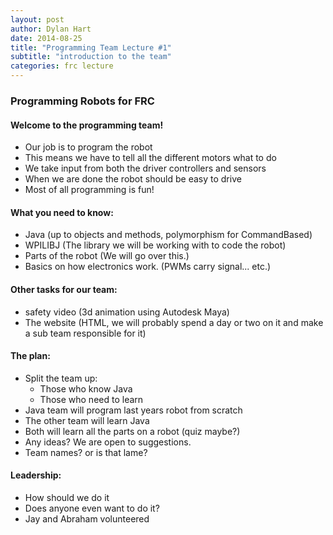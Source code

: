 ```yaml
---
layout: post
author: Dylan Hart
date: 2014-08-25
title: "Programming Team Lecture #1"
subtitle: "introduction to the team"
categories: frc lecture
---
```


### Programming Robots for FRC

#### Welcome to the programming team!

 * Our job is to program the robot
 * This means we have to tell all the different motors what to do
 * We take input from both the driver controllers and sensors
 * When we are done the robot should be easy to drive
 * Most of all programming is fun!

#### What you need to know:

 * Java (up to objects and methods, polymorphism for CommandBased)
 * WPILIBJ (The library we will be working with to code the robot)
 * Parts of the robot (We will go over this.)
 * Basics on how electronics work. (PWMs carry signal... etc.)

#### Other tasks for our team:

 * safety video (3d animation using Autodesk Maya)
 * The website (HTML, we will probably spend a day or two on it
   and make a sub team responsible for it)

#### The plan:

 * Split the team up:
   - Those who know Java
   - Those who need to learn
 * Java team will program last years robot from scratch
 * The other team will learn Java
 * Both will learn all the parts on a robot (quiz maybe?)
 * Any ideas? We are open to suggestions.
 * Team names? or is that lame?

#### Leadership:

 * How should we do it
 * Does anyone even want to do it?
 * Jay and Abraham volunteered
